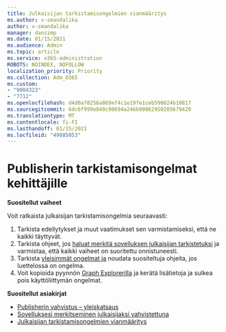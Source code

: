```yaml
---
title: Julkaisijan tarkistamisongelmien vianmääritys
ms.author: v-smandalika
author: v-smandalika
manager: dansimp
ms.date: 01/15/2021
ms.audience: Admin
ms.topic: article
ms.service: o365-administration
ROBOTS: NOINDEX, NOFOLLOW
localization_priority: Priority
ms.collection: Adm_O365
ms.custom:
- "9004323"
- "7712"
ms.openlocfilehash: d4d0a78256a869ef4c1e19fe1ceb590824b10817
ms.sourcegitcommit: 6dc6f999e840c90694a246b90062950205679420
ms.translationtype: MT
ms.contentlocale: fi-FI
ms.lasthandoff: 01/15/2021
ms.locfileid: "49885053"
---
```

# <a name="issues-related-to-publisher-verification-for-developers"></a>Publisherin tarkistamisongelmat kehittäjille

**Suositellut vaiheet** 

Voit ratkaista julkaisijan tarkistamisongelmia seuraavasti:

1. Tarkista edellytykset ja muut vaatimukset sen varmistamiseksi, että ne kaikki täyttyvät.
2. Tarkista ohjeet, jos [haluat merkitä sovelluksen julkaisijan tarkistetuksi](https://docs.microsoft.com/azure/active-directory/develop/mark-app-as-publisher-verified) ja varmistaa, että kaikki vaiheet on suoritettu onnistuneesti.
3. Tarkista [yleisimmät ongelmat ja](https://docs.microsoft.com/azure/active-directory/develop/troubleshoot-publisher-verification#common-issues) noudata suositeltuja ohjeita, jos luettelossa on ongelma.
4. Voit kopioida pyynnön [Graph Explorerilla](https://docs.microsoft.com/azure/active-directory/develop/troubleshoot-publisher-verification#making-microsoft-graph-api-calls) ja kerätä lisätietoja ja sulkea pois käyttöliittymän ongelmat.

**Suositellut asiakirjat**

- [Publisherin vahvistus – yleiskatsaus](https://docs.microsoft.com/azure/active-directory/develop/publisher-verification-overview) 
- [Sovelluksesi merkitseminen julkaisijaksi vahvistettuna](https://docs.microsoft.com/azure/active-directory/develop/mark-app-as-publisher-verified) 
- [Julkaisijan tarkistamisongelmien vianmääritys](https://docs.microsoft.com/azure/active-directory/develop/troubleshoot-publisher-verification)

